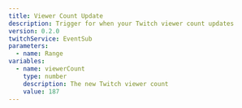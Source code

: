 ```yaml
---
title: Viewer Count Update
description: Trigger for when your Twitch viewer count updates
version: 0.2.0
twitchService: EventSub
parameters:
  - name: Range
variables:
  - name: viewerCount
    type: number
    description: The new Twitch viewer count
    value: 187
---
```

